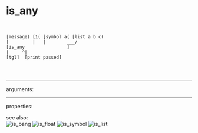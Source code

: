 # is_any

```


[message( [1( [symbol a( [list a b c(
|         |   |        ___/
[is_any                ]
|     ^|
[tgl]  [print passed]

                
            
```
---
arguments:


---
properties:


see also:<br>
![is_bang]("img/object_is_bang.png")
![is_float]("img/object_is_float.png")
![is_symbol]("img/object_is_symbol.png")
![is_list]("img/object_is_list.png")
